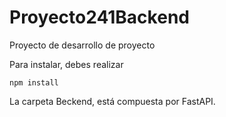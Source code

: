 # Proyecto241Backend
Proyecto de desarrollo de proyecto

Para instalar, debes realizar 

`
npm install 
`


La carpeta Beckend, está compuesta por FastAPI.